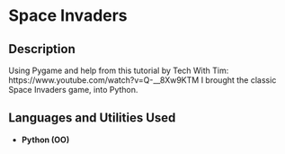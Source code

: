 <h1>Space Invaders</h1>

<h2>Description</h2>
Using Pygame and help from this tutorial by Tech With Tim: https://www.youtube.com/watch?v=Q-__8Xw9KTM I brought the classic Space Invaders game, into Python.
<br />


<h2>Languages and Utilities Used</h2>

- <b>Python (OO)</b> 

<!--
 ```diff
- text in red
+ text in green
! text in orange
# text in gray
@@ text in purple (and bold)@@
```
--!>
